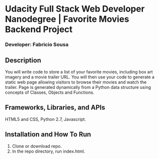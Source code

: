 # Udacity Full Stack Web Developer Nanodegree | Favorite Movies Backend Project

### Developer: Fabricio Sousa

## Description

You will write code to store a list of your favorite movies, including box art imagery and a movie trailer URL. You will then use your code to generate a static web page allowing visitors to browse their movies and watch the trailer. Page is generated dynamically from a Python data structure using concepts of Classes, Objects and Functions.

## Frameworks, Libraries, and APIs

HTML5 and CSS, Python 2.7, Javascript.

## Installation and How To Run

1. Clone or download repo.
2. In the repo directory, run index.html.
